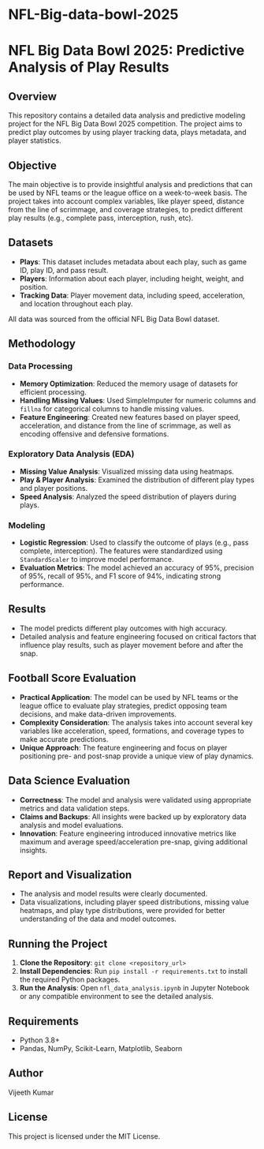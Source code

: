# NFL-Big-data-bowl-2025

# NFL Big Data Bowl 2025: Predictive Analysis of Play Results

## Overview
This repository contains a detailed data analysis and predictive modeling project for the NFL Big Data Bowl 2025 competition. The project aims to predict play outcomes by using player tracking data, plays metadata, and player statistics.

## Objective
The main objective is to provide insightful analysis and predictions that can be used by NFL teams or the league office on a week-to-week basis. The project takes into account complex variables, like player speed, distance from the line of scrimmage, and coverage strategies, to predict different play results (e.g., complete pass, interception, rush, etc).

## Datasets
- **Plays**: This dataset includes metadata about each play, such as game ID, play ID, and pass result.
- **Players**: Information about each player, including height, weight, and position.
- **Tracking Data**: Player movement data, including speed, acceleration, and location throughout each play.

All data was sourced from the official NFL Big Data Bowl dataset.

## Methodology
### Data Processing
- **Memory Optimization**: Reduced the memory usage of datasets for efficient processing.
- **Handling Missing Values**: Used SimpleImputer for numeric columns and `fillna` for categorical columns to handle missing values.
- **Feature Engineering**: Created new features based on player speed, acceleration, and distance from the line of scrimmage, as well as encoding offensive and defensive formations.

### Exploratory Data Analysis (EDA)
- **Missing Value Analysis**: Visualized missing data using heatmaps.
- **Play & Player Analysis**: Examined the distribution of different play types and player positions.
- **Speed Analysis**: Analyzed the speed distribution of players during plays.

### Modeling
- **Logistic Regression**: Used to classify the outcome of plays (e.g., pass complete, interception). The features were standardized using `StandardScaler` to improve model performance.
- **Evaluation Metrics**: The model achieved an accuracy of 95%, precision of 95%, recall of 95%, and F1 score of 94%, indicating strong performance.

## Results
- The model predicts different play outcomes with high accuracy.
- Detailed analysis and feature engineering focused on critical factors that influence play results, such as player movement before and after the snap.

## Football Score Evaluation
- **Practical Application**: The model can be used by NFL teams or the league office to evaluate play strategies, predict opposing team decisions, and make data-driven improvements.
- **Complexity Consideration**: The analysis takes into account several key variables like acceleration, speed, formations, and coverage types to make accurate predictions.
- **Unique Approach**: The feature engineering and focus on player positioning pre- and post-snap provide a unique view of play dynamics.

## Data Science Evaluation
- **Correctness**: The model and analysis were validated using appropriate metrics and data validation steps.
- **Claims and Backups**: All insights were backed up by exploratory data analysis and model evaluations.
- **Innovation**: Feature engineering introduced innovative metrics like maximum and average speed/acceleration pre-snap, giving additional insights.

## Report and Visualization
- The analysis and model results were clearly documented.
- Data visualizations, including player speed distributions, missing value heatmaps, and play type distributions, were provided for better understanding of the data and model outcomes.

## Running the Project
1. **Clone the Repository**: `git clone <repository_url>`
2. **Install Dependencies**: Run `pip install -r requirements.txt` to install the required Python packages.
3. **Run the Analysis**: Open `nfl_data_analysis.ipynb` in Jupyter Notebook or any compatible environment to see the detailed analysis.

## Requirements
- Python 3.8+
- Pandas, NumPy, Scikit-Learn, Matplotlib, Seaborn

## Author
Vijeeth Kumar

## License
This project is licensed under the MIT License.
